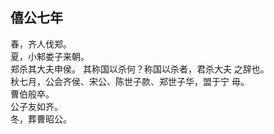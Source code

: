 ## 僖公七年
春，齐人伐郑。  
夏，小邾娄子来朝。  
郑杀其大夫申侯。 其称国以杀何？称国以杀者，君杀大夫
之辞也。  
秋七月，公会齐侯、宋公、陈世子款、郑世子华，盟于宁
毋。  
曹伯般卒。  
公子友如齐。  
冬，葬曹昭公。  

